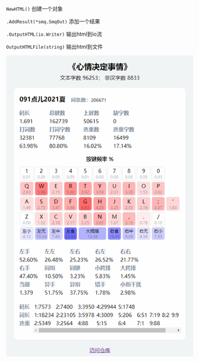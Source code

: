 
`NewHTML()` 创建一个对象

`.AddResult(*smq.SmqOut)` 添加一个结果

`.OutputHTML(io.Writer)` 输出html到io流

`OutputHTMLFile(string)` 输出html到文件

![](./assets/preview-html.png)
